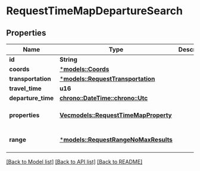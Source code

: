 # RequestTimeMapDepartureSearch

## Properties
Name | Type | Description | Notes
------------ | ------------- | ------------- | -------------
**id** | **String** |  | 
**coords** | [***models::Coords**](Coords.md) |  | 
**transportation** | [***models::RequestTransportation**](RequestTransportation.md) |  | 
**travel_time** | **u16** |  | 
**departure_time** | [**chrono::DateTime::<chrono::Utc>**](DateTime.md) |  | 
**properties** | [**Vec<models::RequestTimeMapProperty>**](RequestTimeMapProperty.md) |  | [optional] [default to None]
**range** | [***models::RequestRangeNoMaxResults**](RequestRangeNoMaxResults.md) |  | [optional] [default to None]

[[Back to Model list]](../README.md#documentation-for-models) [[Back to API list]](../README.md#documentation-for-api-endpoints) [[Back to README]](../README.md)


